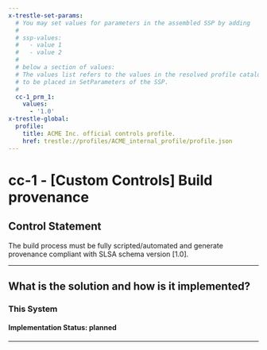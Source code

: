 ```yaml
---
x-trestle-set-params:
  # You may set values for parameters in the assembled SSP by adding
  #
  # ssp-values:
  #   - value 1
  #   - value 2
  #
  # below a section of values:
  # The values list refers to the values in the resolved profile catalog, and the ssp-values represent new values
  # to be placed in SetParameters of the SSP.
  #
  cc-1_prm_1:
    values:
      - '1.0'
x-trestle-global:
  profile:
    title: ACME Inc. official controls profile.
    href: trestle://profiles/ACME_internal_profile/profile.json
---
```


# cc-1 - \[Custom Controls\] Build provenance

## Control Statement

The build process must be fully scripted/automated and generate provenance compliant with SLSA schema version [1.0].

______________________________________________________________________

## What is the solution and how is it implemented?

<!-- For implementation status enter one of: implemented, partial, planned, alternative, not-applicable -->

<!-- Note that the list of rules under ### Rules: is read-only and changes will not be captured after assembly to JSON -->

### This System

<!-- Add implementation prose for the main This System component for control: cc-1 -->

#### Implementation Status: planned

______________________________________________________________________
